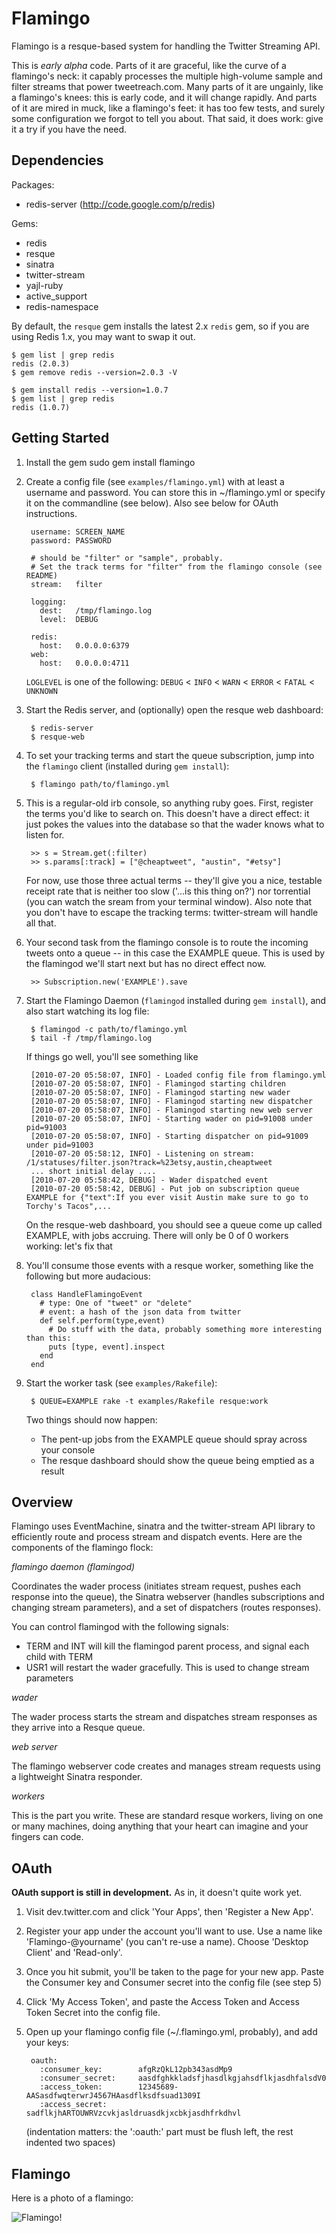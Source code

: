 Flamingo
========
Flamingo is a resque-based system for handling the Twitter Streaming API.

This is *early alpha* code. Parts of it are graceful, like the curve of a
flamingo's neck: it capably processes the multiple high-volume sample and filter
streams that power tweetreach.com. Many parts of it are ungainly, like a
flamingo's knees: this is early code, and it will change rapidly. And parts of
it are mired in muck, like a flamingo's feet: it has too few tests, and surely
some configuration we forgot to tell you about. That said, it does work: give it
a try if you have the need.

Dependencies
------------
Packages:
* redis-server (http://code.google.com/p/redis)

Gems:
* redis
* resque
* sinatra
* twitter-stream
* yajl-ruby
* active_support
* redis-namespace

By default, the `resque` gem installs the latest 2.x `redis` gem, so if
you are using Redis 1.x, you may want to swap it out.

    $ gem list | grep redis
    redis (2.0.3)
    $ gem remove redis --version=2.0.3 -V

    $ gem install redis --version=1.0.7
    $ gem list | grep redis
    redis (1.0.7)


Getting Started
---------------

1. Install the gem
        sudo gem install flamingo

2. Create a config file (see `examples/flamingo.yml`) with at least a username
and password. You can store this in ~/flamingo.yml or specify it on the
commandline (see below). Also see below for OAuth instructions.

        username: SCREEN_NAME
        password: PASSWORD
        
        # should be "filter" or "sample", probably.
        # Set the track terms for "filter" from the flamingo console (see README)
        stream:   filter
        
        logging:
          dest:   /tmp/flamingo.log
          level:  DEBUG

        redis:
          host:   0.0.0.0:6379
        web:
          host:   0.0.0.0:4711

    `LOGLEVEL` is one of the following:
    `DEBUG` < `INFO` < `WARN` < `ERROR` < `FATAL` < `UNKNOWN`

3. Start the Redis server, and (optionally) open the resque web dashboard:

        $ redis-server
        $ resque-web

4. To set your tracking terms and start the queue subscription, jump into the `flamingo` client (installed during `gem install`):

        $ flamingo path/to/flamingo.yml

5. This is a regular-old irb console, so anything ruby goes. First, register the terms you'd like to search on.  This doesn't have a direct effect: it just pokes the values into the database so that the wader knows what to listen for.

        >> s = Stream.get(:filter)
        >> s.params[:track] = ["@cheaptweet", "austin", "#etsy"]

    For now, use those three actual terms -- they'll give you a nice, testable receipt rate that is neither too slow ('...is this thing on?') nor torrential (you can watch the sream from your terminal window).  Also note that you don't have to escape the tracking terms: twitter-stream will handle all that.

6. Your second task from the flamingo console is to route the incoming tweets onto a queue -- in this case the EXAMPLE queue. This is used by the flamingod we'll start next but has no direct effect now.

        >> Subscription.new('EXAMPLE').save

7. Start the Flamingo Daemon (`flamingod` installed during `gem install`), and also start watching its log file:

        $ flamingod -c path/to/flamingo.yml
        $ tail -f /tmp/flamingo.log

    If things go well, you'll see something like

        [2010-07-20 05:58:07, INFO] - Loaded config file from flamingo.yml
        [2010-07-20 05:58:07, INFO] - Flamingod starting children
        [2010-07-20 05:58:07, INFO] - Flamingod starting new wader
        [2010-07-20 05:58:07, INFO] - Flamingod starting new dispatcher
        [2010-07-20 05:58:07, INFO] - Flamingod starting new web server
        [2010-07-20 05:58:07, INFO] - Starting wader on pid=91008 under pid=91003
        [2010-07-20 05:58:07, INFO] - Starting dispatcher on pid=91009 under pid=91003
        [2010-07-20 05:58:12, INFO] - Listening on stream: /1/statuses/filter.json?track=%23etsy,austin,cheaptweet
        ... short initial delay ....
        [2010-07-20 05:58:42, DEBUG] - Wader dispatched event
        [2010-07-20 05:58:42, DEBUG] - Put job on subscription queue EXAMPLE for {"text":If you ever visit Austin make sure to go to Torchy's Tacos",...

    On the resque-web dashboard, you should see a queue come up called EXAMPLE, with jobs accruing. There will only be 0 of 0 workers working: let's fix that
        
8. You'll consume those events with a resque worker, something like the following but more audacious:

        class HandleFlamingoEvent
          # type: One of "tweet" or "delete"
          # event: a hash of the json data from twitter
          def self.perform(type,event)
            # Do stuff with the data, probably something more interesting than this:
            puts [type, event].inspect
          end
        end

9. Start the worker task (see `examples/Rakefile`):
        
        $ QUEUE=EXAMPLE rake -t examples/Rakefile resque:work

   Two things should now happen:
   * The pent-up jobs from the EXAMPLE queue should spray across your console
   * The resque dashboard should show the queue being emptied as a result 


   
Overview
--------

Flamingo uses EventMachine, sinatra and the twitter-stream API library to
efficiently route and process stream and dispatch events. Here are the
components of the flamingo flock:

*flamingo daemon (flamingod)*

Coordinates the wader process (initiates stream request, pushes each response
into the queue), the Sinatra webserver (handles subscriptions and changing 
stream parameters), and a set of dispatchers (routes responses).

You can control flamingod with the following signals:

* TERM and INT will kill the flamingod parent process, and signal each child with TERM
* USR1 will restart the wader gracefully. This is used to change stream parameters

*wader*

The wader process starts the stream and dispatches stream responses as they arrive into a Resque queue.

*web server*

The flamingo webserver code creates and manages stream requests using a
lightweight Sinatra responder.

*workers*

This is the part you write. These are standard resque workers, living on one or
many machines, doing anything that your heart can imagine and your fingers can
code.


OAuth
-----

**OAuth support is still in development.** As in, it doesn't quite work yet.

1. Visit dev.twitter.com and click 'Your Apps', then 'Register a New App'.

2. Register your app under the account you'll want to use. Use a name like
'Flamingo-@yourname' (you can't re-use a name). Choose 'Desktop Client' and
'Read-only'.

3. Once you hit submit, you'll be taken to the page for your new app. Paste the
Consumer key and Consumer secret into the config file (see step 5)

4. Click 'My Access Token', and paste the Access Token and Access Token Secret
into the config file.

5. Open up your flamingo config file (~/.flamingo.yml, probably), and add your keys:

        oauth:
          :consumer_key:        afgRzQkL12pb343asdMp9
          :consumer_secret:     aasdfghkkladsfjhasdlkgjahsdflkjasdhfalsdV0
          :access_token:        12345689-AASasdfwqterwrJ4567HAasdflksdfsuad1309I
          :access_secret:       sadflkjhARTOUWRVzcvkjasldruasdkjxcbkjasdhfrkdhvl

   (indentation matters: the ':oauth:' part must be flush left, the rest indented two spaces)

    

Flamingo
--------

Here is a photo of a flamingo:

![Flamingo!](http://farm4.static.flickr.com/3438/3302580937_0ec540b73e_z_d.jpg "Flamingo Photo by William Warby, CC-BY License: http://www.flickr.com/photos/wwarby/3302580937 :: photo taken 21 Feb 2009 in Dagnall, England.")
